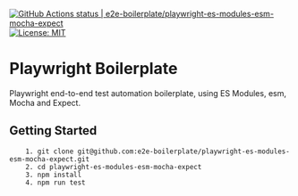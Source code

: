 [![GitHub Actions status | e2e-boilerplate/playwright-es-modules-esm-mocha-expect](https://github.com/e2e-boilerplate/playwright-es-modules-esm-mocha-expect/workflows/playwright-es-modules-esm-mocha-expect/badge.svg)](https://github.com/e2e-boilerplate/playwright-es-modules-esm-mocha-expect/actions?workflow=playwright-es-modules-esm-mocha-expect) [![License: MIT](https://img.shields.io/badge/License-MIT-yellow.svg)](https://opensource.org/licenses/MIT)

# Playwright Boilerplate

Playwright end-to-end test automation boilerplate, using ES Modules, esm, Mocha and Expect.

## Getting Started

    	1. git clone git@github.com:e2e-boilerplate/playwright-es-modules-esm-mocha-expect.git
    	2. cd playwright-es-modules-esm-mocha-expect
    	3. npm install
    	4. npm run test
